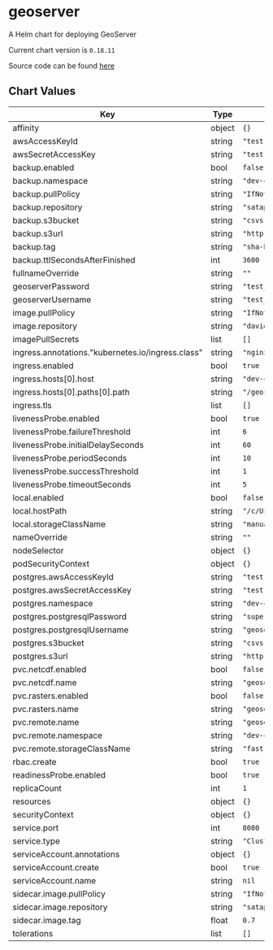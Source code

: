 geoserver
=========
A Helm chart for deploying GeoServer

Current chart version is `0.18.11`

Source code can be found [here](http://geoserver.org/)



## Chart Values

| Key | Type | Default | Description |
|-----|------|---------|-------------|
| affinity | object | `{}` |  |
| awsAccessKeyId | string | `"test"` |  |
| awsSecretAccessKey | string | `"test"` |  |
| backup.enabled | bool | `false` |  |
| backup.namespace | string | `"dev-csvs"` |  |
| backup.pullPolicy | string | `"IfNotPresent"` |  |
| backup.repository | string | `"satapps/geoserver-backup"` |  |
| backup.s3bucket | string | `"csvs-backups"` |  |
| backup.s3url | string | `"http://s3-uk-1.sa-catapult.co.uk"` |  |
| backup.tag | string | `"sha-be266da"` |  |
| backup.ttlSecondsAfterFinished | int | `3600` |  |
| fullnameOverride | string | `""` |  |
| geoserverPassword | string | `"test_password"` |  |
| geoserverUsername | string | `"test_user"` |  |
| image.pullPolicy | string | `"IfNotPresent"` |  |
| image.repository | string | `"davidedelerma/geoserver"` |  |
| imagePullSecrets | list | `[]` |  |
| ingress.annotations."kubernetes.io/ingress.class" | string | `"nginx"` |  |
| ingress.enabled | bool | `true` |  |
| ingress.hosts[0].host | string | `"dev-csvs.sa-catapult.co.uk"` |  |
| ingress.hosts[0].paths[0].path | string | `"/geoserver"` |  |
| ingress.tls | list | `[]` |  |
| livenessProbe.enabled | bool | `true` |  |
| livenessProbe.failureThreshold | int | `6` |  |
| livenessProbe.initialDelaySeconds | int | `60` |  |
| livenessProbe.periodSeconds | int | `10` |  |
| livenessProbe.successThreshold | int | `1` |  |
| livenessProbe.timeoutSeconds | int | `5` |  |
| local.enabled | bool | `false` |  |
| local.hostPath | string | `"/c/Users/Davide.DeLerma/projects/kube_geoserver_dir/"` |  |
| local.storageClassName | string | `"manual"` |  |
| nameOverride | string | `""` |  |
| nodeSelector | object | `{}` |  |
| podSecurityContext | object | `{}` |  |
| postgres.awsAccessKeyId | string | `"test"` |  |
| postgres.awsSecretAccessKey | string | `"test"` |  |
| postgres.namespace | string | `"dev-csvs"` |  |
| postgres.postgresqlPassword | string | `"supersecret"` |  |
| postgres.postgresqlUsername | string | `"geoserver"` |  |
| postgres.s3bucket | string | `"csvs-backups"` |  |
| postgres.s3url | string | `"http://s3-uk-1.sa-catapult.co.uk"` |  |
| pvc.netcdf.enabled | bool | `false` |  |
| pvc.netcdf.name | string | `"geoserver-netcdf"` |  |
| pvc.rasters.enabled | bool | `false` |  |
| pvc.rasters.name | string | `"geoserver-rasters"` |  |
| pvc.remote.name | string | `"geoserver"` |  |
| pvc.remote.namespace | string | `"dev-csvs"` |  |
| pvc.remote.storageClassName | string | `"fast"` |  |
| rbac.create | bool | `true` |  |
| readinessProbe.enabled | bool | `true` |  |
| replicaCount | int | `1` |  |
| resources | object | `{}` |  |
| securityContext | object | `{}` |  |
| service.port | int | `8080` |  |
| service.type | string | `"ClusterIP"` |  |
| serviceAccount.annotations | object | `{}` |  |
| serviceAccount.create | bool | `true` |  |
| serviceAccount.name | string | `nil` |  |
| sidecar.image.pullPolicy | string | `"IfNotPresent"` |  |
| sidecar.image.repository | string | `"satapps/geoserver-commands"` |  |
| sidecar.image.tag | float | `0.7` |  |
| tolerations | list | `[]` |  |
